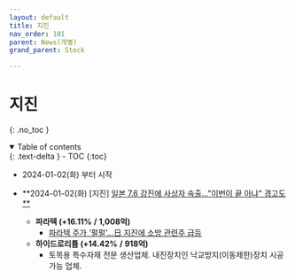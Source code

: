 ```yaml
---
layout: default
title: 지진
nav_order: 101
parent: News(개별)
grand_parent: Stock

---
```


# 지진

{: .no_toc }

<details open markdown="block">
  <summary>
    Table of contents
  </summary>
  {: .text-delta }
- TOC
{:toc}
</details>


<!------------------------------------ STEP ------------------------------------>

* 2024-01-02(화) 부터 시작



* **2024-01-02(화) [지진] [일본 7.6 강진에 사상자 속출…"이번이 끝 아냐" 경고도**](https://www.yonhapnewstv.co.kr/news/MYH20240102012300641?input=1825m)
  * **파라텍 (+16.11%** **/** **1,008억)** 
    * [파라텍 주가 '펄펄'…日 지진에 소방 관련주 급등](https://www.cwn.kr/news/articleView.html?idxno=22000)
  * **하이드로리튬 (+14.42%** **/** **918억)**
    * 토목용 특수자재 전문 생산업체. 내진장치인 낙교방지(이동제한)장치 시공 가능 업체.

